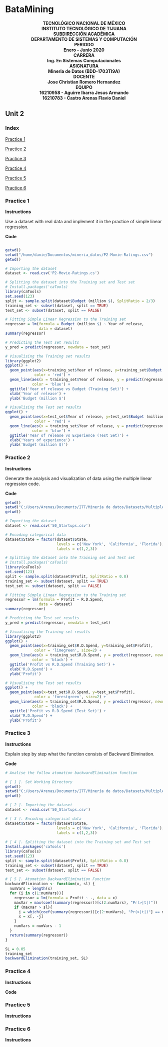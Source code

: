 # BataMining
<b><p align="center">
                                                 TECNOLÓGICO NACIONAL DE MÉXICO</br>
                                                INSTITUTO TECNOLÓGICO DE TIJUANA</br>
                                                      SUBDIRECCIÓN ACADÉMICA</br>
                                              DEPARTAMENTO DE SISTEMAS Y COMPUTACIÓN</br> 
                                                           PERIODO</br>
                                                      Enero - Junio 2020</br>
                                                           CARRERA</br>
                                               Ing. En Sistemas Computacionales</br>
                                                          ASIGNATURA</br> 
                                                Mineria de Datos (BDD-1703TI9A)</br>
                                                           DOCENTE</br>
                                                Jose Christian Romero Hernandez</br>
                                                           EQUIPO</br>
                                             16210958 - Aguirre Ibarra Jesus Armando</br>
                                             16210783 - Castro Arenas Flavio Daniel</br>                                                                                   
</p></b>

## Unit 2
### Index
[Practice 1](#id1)

[Practice 2](#id2)

[Practice 3](#id3)

[Practice 4](#id4)

[Practice 5](#id5)

[Practice 6](#id6)

### Practice 1  <a name="id1"></a>
**Instructions**

Use a dataset with real data and implement it in the practice of simple linear regression.


**Code**
```R

getwd()
setwd("/home/danie/Documentos/mineria_datos/P2-Movie-Ratings.csv")
getwd()

# Importing the dataset
dataset <- read.csv('P2-Movie-Ratings.cs')

# Splitting the dataset into the Training set and Test set
# Install.packages('caTools)
library(caTools)
set.seed(123)
split <- sample.split(dataset$Budget (million $), SplitRatio = 2/3)
training_set <- subset(dataset, split == TRUE)
test_set <- subset(dataset, split == FALSE)

# Fitting Simple Linear Regression to the Training set
regressor = lm(formula = Budget (million $) ~ Year of release,
               data = dataset)
summary(regressor)

# Predicting the Test set results
y_pred = predict(regressor, newdata = test_set)

# Visualising the Training set results
library(ggplot2)
ggplot() +
  geom_point(aes(x=training_set$Year of release, y=training_set$Budget (million $)),
             color = 'red') +
  geom_line(aes(x = training_set$Year of release, y = predict(regressor, newdata = training_set)),
            color = 'blue') +
  ggtitle('Year of release vs Budget (Training Set)') +
  xlab('Year of release') +
  ylab('Budget (million $')

# Visualising the Test set results
ggplot() +
  geom_point(aes(x=test_set$Year of release, y=test_set$Budget (million $),
             color = 'red') +
  geom_line(aes(x = training_set$Year of release, y = predict(regressor, newdata = training_set)),
            color = 'blue') +
  ggtitle('Year of release vs Experience (Test Set)') +
  xlab('Years of experience') +
  ylab('Budget (million $)')

```
### Practice 2 <a name="id2"> </a>
**Instructions**

Generate the analysis and visualization of data using the multiple linear regression code.

**Code**
```R
getwd()
setwd("C:/Users/Arenas/Documents/ITT/Minería de datos/Datasets/MultipleLinearRegression")
getwd()

# Importing the dataset
dataset <- read.csv('50_Startups.csv')

# Encoding categorical data 
dataset$State = factor(dataset$State,
                       levels = c('New York', 'California', 'Florida'),
                       labels = c(1,2,3))

# Splitting the dataset into the Training set and Test set
# Install.packages('caTools)
library(caTools)
set.seed(123)
split <- sample.split(dataset$Profit, SplitRatio = 0.8)
training_set <- subset(dataset, split == TRUE)
test_set <- subset(dataset, split == FALSE)

# Fitting Simple Linear Regression to the Training set
regressor = lm(formula = Profit ~ R.D.Spend,
               data = dataset)
summary(regressor) 

# Predicting the Test set results
y_pred = predict(regressor, newdata = test_set) 

# Visualising the Training set results
library(ggplot2)
ggplot() +
  geom_point(aes(x=training_set$R.D.Spend, y=training_set$Profit),
             color = 'limegreen', size=2) +
  geom_line(aes(x = training_set$R.D.Spend, y = predict(regressor, newdata = training_set)),
            color = 'black') +
  ggtitle('Profit vs R.D.Spend (Training Set)') +
  xlab('R.D.Spend') +
  ylab('Profit')

# Visualising the Test set results
ggplot() +
  geom_point(aes(x=test_set$R.D.Spend, y=test_set$Profit),
             color = 'forestgreen', size=2) +
  geom_line(aes(x = training_set$R.D.Spend, y = predict(regressor, newdata = training_set)),
            color = 'black') +
  ggtitle('Profit vs R.D.Spend (Test Set)') +
  xlab('R.D.Spend') +
  ylab('Profit')


```
### Practice 3 <a name="id3"> </a>
**Instructions**

Explain step by step what the function consists of Backward Elimination.

**Code**
```R
# Analise the follow atomation backwardElimination function 

# [ 1 ]. Set Working Directory
getwd()
setwd("C:/Users/Arenas/Documents/ITT/Minería de datos/Datasets/MultipleLinearRegression")
getwd()

# [ 2 ]. Importing the dataset
dataset <- read.csv('50_Startups.csv')

# [ 3 ]. Encoding categorical data
dataset$State = factor(dataset$State,
                       levels = c('New York', 'California', 'Florida'),
                       labels = c(1,2,3))
                       
# [ 4 ]. Splitting the dataset into the Training set and Test set
Install.packages('caTools')
library(caTools)
set.seed(123)
split <- sample.split(dataset$Profit, SplitRatio = 0.8)
training_set <- subset(dataset, split == TRUE)
test_set <- subset(dataset, split == FALSE)

# [ 5 ]. Atomation BackwardElimination Function
backwardElimination <- function(x, sl) {
  numVars = length(x)
  for (i in c(1:numVars)){
    regressor = lm(formula = Profit ~ ., data = x)
    maxVar = max(coef(summary(regressor))[c(2:numVars), "Pr(>|t|)"])
    if (maxVar > sl){
      j = which(coef(summary(regressor))[c(2:numVars), "Pr(>|t|)"] == maxVar)
      x = x[, -j]
    }
    numVars = numVars - 1
  }
  return(summary(regressor))
}

SL = 0.05
training_set
backwardElimination(training_set, SL)
```
### Practice 4 <a name="id4"></a>
**Instructions**

**Code**




### Practice 5  <a name="id5"></a>
**Instructions**




### Practice 6  <a name="id6"></a>
**Instructions**
